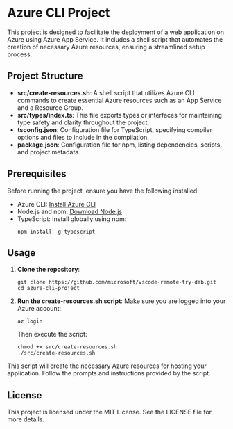 # Azure CLI Project

This project is designed to facilitate the deployment of a web application on Azure using Azure App Service. It includes a shell script that automates the creation of necessary Azure resources, ensuring a streamlined setup process.

## Project Structure

- **src/create-resources.sh**: A shell script that utilizes Azure CLI commands to create essential Azure resources such as an App Service and a Resource Group.
- **src/types/index.ts**: This file exports types or interfaces for maintaining type safety and clarity throughout the project.
- **tsconfig.json**: Configuration file for TypeScript, specifying compiler options and files to include in the compilation.
- **package.json**: Configuration file for npm, listing dependencies, scripts, and project metadata.

## Prerequisites

Before running the project, ensure you have the following installed:

- Azure CLI: [Install Azure CLI](https://docs.microsoft.com/en-us/cli/azure/install-azure-cli)
- Node.js and npm: [Download Node.js](https://nodejs.org/)
- TypeScript: Install globally using npm:
  ```
  npm install -g typescript
  ```

## Usage

1. **Clone the repository**:
   ```
   git clone https://github.com/microsoft/vscode-remote-try-dab.git
   cd azure-cli-project
   ```

2. **Run the create-resources.sh script**:
   Make sure you are logged into your Azure account:
   ```
   az login
   ```
   Then execute the script:
   ```
   chmod +x src/create-resources.sh
   ./src/create-resources.sh
   ```

This script will create the necessary Azure resources for hosting your application. Follow the prompts and instructions provided by the script.

## License

This project is licensed under the MIT License. See the LICENSE file for more details.